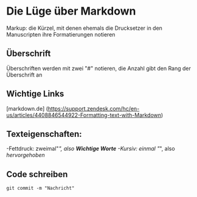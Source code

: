 # Die Lüge über Markdown

Markup: die Kürzel, mit denen ehemals die Drucksetzer in den Manuscripten ihre Formatierungen notieren

## Überschrift

Überschriften werden mit zwei "#" notieren, die Anzahl gibt den Rang der Überschrift an

## Wichtige Links
[markdown.de] (https://support.zendesk.com/hc/en-us/articles/4408846544922-Formatting-text-with-Markdown)
## Texteigenschaften:
-Fettdruck: zweimal"*",
also **Wichtige Worte**
-Kursiv: einmal "*", also *hervorgehoben*

## Code schreiben
`git commit -m "Nachricht"`